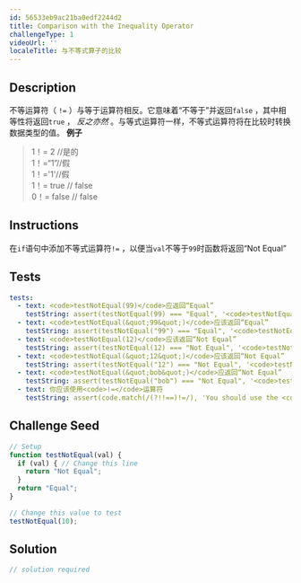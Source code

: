 ```yaml
---
id: 56533eb9ac21ba0edf2244d2
title: Comparison with the Inequality Operator
challengeType: 1
videoUrl: ''
localeTitle: 与不等式算子的比较
---
```


## Description
<section id="description">不等运算符（ <code>!=</code> ）与等于运算符相反。它意味着“不等于”并返回<code>false</code> ，其中相等性将返回<code>true</code> ， <em>反之亦然</em> 。与等式运算符一样，不等式运算符将在比较时转换数据类型的值。 <strong>例子</strong> <blockquote> 1！= 2 //是的<br> 1！=“1”//假<br> 1！=&#39;1&#39;//假<br> 1！= true // false <br> 0！= false // false </blockquote></section>

## Instructions
<section id="instructions">在<code>if</code>语句中添加不等式运算符<code>!=</code> ，以便当<code>val</code>不等于<code>99</code>时函数将返回“Not Equal” </section>

## Tests
<section id='tests'>

```yml
tests:
  - text: <code>testNotEqual(99)</code>应返回“Equal”
    testString: assert(testNotEqual(99) === "Equal", '<code>testNotEqual(99)</code> should return "Equal"');
  - text: <code>testNotEqual(&quot;99&quot;)</code>应该返回“Equal”
    testString: assert(testNotEqual("99") === "Equal", '<code>testNotEqual("99")</code> should return "Equal"');
  - text: <code>testNotEqual(12)</code>应该返回“Not Equal”
    testString: assert(testNotEqual(12) === "Not Equal", '<code>testNotEqual(12)</code> should return "Not Equal"');
  - text: <code>testNotEqual(&quot;12&quot;)</code>应该返回“Not Equal”
    testString: assert(testNotEqual("12") === "Not Equal", '<code>testNotEqual("12")</code> should return "Not Equal"');
  - text: <code>testNotEqual(&quot;bob&quot;)</code>应返回“Not Equal”
    testString: assert(testNotEqual("bob") === "Not Equal", '<code>testNotEqual("bob")</code> should return "Not Equal"');
  - text: 你应该使用<code>!=</code>运算符
    testString: assert(code.match(/(?!!==)!=/), 'You should use the <code>!=</code> operator');

```

</section>

## Challenge Seed
<section id='challengeSeed'>

<div id='js-seed'>

```js
// Setup
function testNotEqual(val) {
  if (val) { // Change this line
    return "Not Equal";
  }
  return "Equal";
}

// Change this value to test
testNotEqual(10);

```

</div>



</section>

## Solution
<section id='solution'>

```js
// solution required
```
</section>
